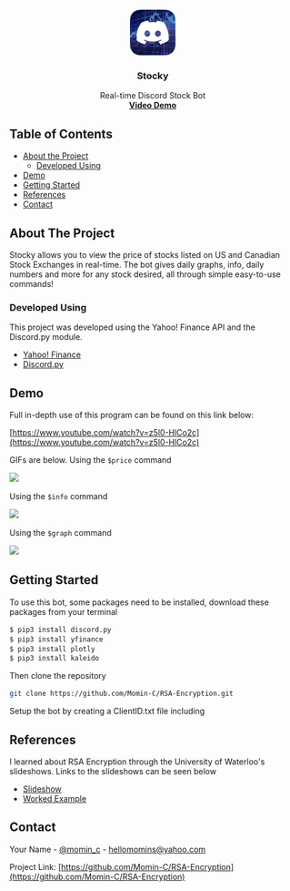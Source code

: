<br />
  <p align="center">
  <a href="https://github.com/Momin-C/Stocky">
    <img src="images/logo.png" alt="Logo" width="80" height="80">
  </a>
  <h3 align="center">Stocky</h3>
  <p align="center">
    Real-time Discord Stock Bot
    <br />
    <a href="https://www.youtube.com/watch?v=z5l0-HlCo2c"><strong>Video Demo</strong></a>
  </p>
</p>

## Table of Contents

* [About the Project](#about-the-project)
    * [Developed Using](#developed-using)
* [Demo](#demo)
* [Getting Started](#getting-started)
* [References](#references)
* [Contact](#contact)

## About The Project

Stocky allows you to view the price of stocks listed on US and Canadian Stock Exchanges in real-time. The bot gives daily graphs, info, daily numbers and more for any stock desired, all through simple easy-to-use commands!

### Developed Using
This project was developed using the Yahoo! Finance API and the Discord.py module.
* [Yahoo! Finance](https://pypi.org/project/yfinance/)
* [Discord.py](https://discordpy.readthedocs.io/en/stable/)

## Demo

Full in-depth use of this program can be found on this link below:

[https://www.youtube.com/watch?v=z5l0-HlCo2c](https://www.youtube.com/watch?v=z5l0-HlCo2c)

GIFs are below.
Using the `$price` command

![](images/Encrypted1.gif)

Using the `$info` command

![](images/Encrypted2.gif)

Using the `$graph` command

![](images/Encrypted2.gif)

## Getting Started

To use this bot, some packages need to be installed, download these packages from your terminal
```sh
$ pip3 install discord.py
$ pip3 install yfinance
$ pip3 install plotly
$ pip3 install kaleido
```

Then clone the repository

```sh
git clone https://github.com/Momin-C/RSA-Encryption.git
```

Setup the bot by creating a ClientID.txt file including

## References
I learned about RSA Encryption through the University of Waterloo's slideshows. Links to the slideshows can be seen below
* [Slideshow](https://cs.uwaterloo.ca/~cbruni/videos/Math135JanApr2016/CCCWeek9Pt1RSA.pdf)
* [Worked Example](https://cs.uwaterloo.ca/~cbruni/videos/Math135SeptDec2015/Lesson19RSA.pdf)

## Contact

Your Name - [@momin_c](https://instagram.com/momin_c) - hellomomins@yahoo.com

Project Link: [https://github.com/Momin-C/RSA-Encryption](https://github.com/Momin-C/RSA-Encryption)
